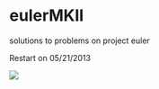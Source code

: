 eulerMKII
=========

solutions to problems on project euler

Restart on 05/21/2013


![](http://projecteuler.net/profile/tingleshao.png)
